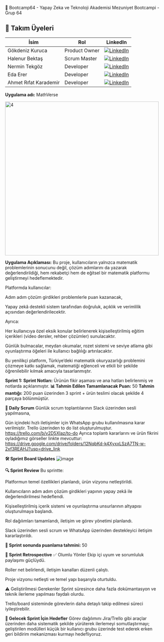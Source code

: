 🚀 Bootcamp64 - Yapay Zeka ve Teknoloji Akademisi Mezuniyet Bootcampi - Grup 64
## 👥 Takım Üyeleri

| İsim                    | Rol             | LinkedIn                        |
|-------------------------|-----------------|---------------------------------|
| Gökdeniz Kuruca         | Product Owner   | [![LinkedIn](https://cdn-icons-png.flaticon.com/24/174/174857.png)](https://www.linkedin.com/in/gokdenizkuruca) |
| Halenur Bektaş          | Scrum Master    | [![LinkedIn](https://cdn-icons-png.flaticon.com/24/174/174857.png)](https://www.linkedin.com/in/halenur-bektas/) |
| Nermin Tekgöz           | Developer       | [![LinkedIn](https://cdn-icons-png.flaticon.com/24/174/174857.png)](https://www.linkedin.com/in/nermin-tekg%C3%B6z-237147325/) |
| Eda Erer                | Developer       | [![LinkedIn](https://cdn-icons-png.flaticon.com/24/174/174857.png)](https://www.linkedin.com/in/eda-erer/) |
| Ahmet Rıfat Karademir   | Developer       | [![LinkedIn](https://cdn-icons-png.flaticon.com/24/174/174857.png)](https://www.linkedin.com/in/ahmetrifatkarademir/) |


**Uygulama adı:** MathVerse

<img width="500" height="500" alt="4" src="https://github.com/user-attachments/assets/82e87f68-29d0-495f-93d9-764e3b570b02" />

**Uygulama Açıklaması:** Bu proje, kullanıcıların yalnızca matematik problemlerinin sonucunu değil, çözüm adımlarını da yazarak değerlendirildiği, hem rekabetçi hem de eğitsel bir matematik platformu geliştirmeyi hedeflemektedir.

Platformda kullanıcılar:

Adım adım çözüm girdikleri problemlerle puan kazanacak,

Yapay zekâ destekli sistem tarafından doğruluk, açıklık ve verimlilik açısından değerlendirilecektir.

Ayrıca:

Her kullanıcıya özel eksik konular belirlenerek kişiselleştirilmiş eğitim içerikleri (video dersler, rehber çözümler) sunulacaktır.

Günlük bulmacalar, meydan okumalar, rozet sistemi ve seviye atlama gibi oyunlaştırma öğeleri ile kullanıcı bağlılığı artırılacaktır.

Bu yenilikçi platform, Türkiye’deki matematik okuryazarlığı problemini çözmeye katkı sağlamak, matematiği eğlenceli ve etkili bir şekilde öğrenilebilir kılmak amacıyla tasarlanmıştır.

**Sprint 1:**
**Sprint Notları:** Ürünün fikir aşaması ve ana hatları belirlenmiş ve notlarda açıklanmıştır.
**📊 Tahmin Edilen Tamamlanacak Puan:** 50
**Tahmin mantığı:** 200 puan üzerinden 3 sprint + ürün teslimi olacak şekilde 4 parçaya bölünmüştür.

**🤝 Daily Scrum**
Günlük scrum toplantılarının Slack üzerinden sesli yapılmasına,

Gün içindeki hızlı iletişimler için WhatsApp grubu kullanılmasına karar verilmiştir. Trello üzerinden to do list oluşturulmuştur. https://trello.com/b/v2D5XIaz/to-do Ayrıca toplantı kararlarını ve ürün fikrini oyladığımız görseller linkte mevcuttur: https://drive.google.com/drive/folders/12NqbKd-k4XyxxLSzA7TN-w-2xf3REAHJ?usp=drive_link

**🛠 Sprint Board Updates**
![image](https://github.com/user-attachments/assets/4118565c-68d5-4a1a-a03d-30184e4d17d1) 

**🔍 Sprint Review**
Bu sprintte:

Platformun temel özellikleri planlandı, ürün vizyonu netleştirildi.

Kullanıcıların adım adım çözüm girdikleri yapının yapay zekâ ile değerlendirilmesi hedeflendi.

Kişiselleştirilmiş içerik sistemi ve oyunlaştırma unsurlarının altyapısı oluşturulmaya başlandı.

Rol dağılımları tamamlandı, iletişim ve görev yönetimi planlandı.

Slack üzerinden sesli scrum ve WhatsApp üzerinden destekleyici iletişim kararlaştırıldı.

**📌 Sprint sonunda puanlama tahmini:** 50

**🔄 Sprint Retrospective**
✅ Olumlu Yönler
Ekip içi uyum ve sorumluluk paylaşımı güçlüydü.

Roller net belirlendi, iletişim kanalları düzenli çalıştı.

Proje vizyonu netleşti ve temel yapı başarıyla oturtuldu.

⚠️ Geliştirilmesi Gerekenler
Sprint süresince daha fazla dokümantasyon ve teknik ilerleme yapılması faydalı olurdu.

Trello/board sisteminde görevlerin daha detaylı takip edilmesi süreci iyileştirebilir.

**🎯 Gelecek Sprint İçin Hedefler**
Görev dağılımını Jira/Trello gibi araçlar üzerinden daha sistematik şekilde yürüterek ilerlemeyi somutlaştırmayı; geliştirilen modülleri küçük bir kullanıcı grubu üzerinde test ederek erken geri bildirim mekanizması kurmayı hedefliyoruz.
